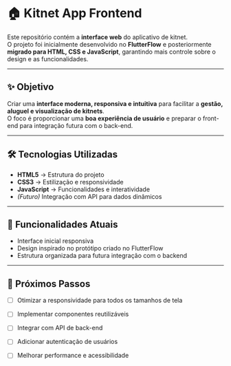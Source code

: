 # 🏠 Kitnet App Frontend

Este repositório contém a **interface web** do aplicativo de kitnet.  
O projeto foi inicialmente desenvolvido no **FlutterFlow** e posteriormente **migrado para HTML, CSS e JavaScript**, garantindo mais controle sobre o design e as funcionalidades.

---

## ✨ Objetivo
Criar uma **interface moderna, responsiva e intuitiva** para facilitar a **gestão, aluguel e visualização de kitnets**.  
O foco é proporcionar uma **boa experiência de usuário** e preparar o front-end para integração futura com o back-end.

---

## 🛠️ Tecnologias Utilizadas
- **HTML5** → Estrutura do projeto
- **CSS3** → Estilização e responsividade
- **JavaScript** → Funcionalidades e interatividade
- *(Futuro)* Integração com API para dados dinâmicos

---

## 📌 Funcionalidades Atuais
- Interface inicial responsiva
- Design inspirado no protótipo criado no FlutterFlow
- Estrutura organizada para futura integração com o backend

---

## 🚀 Próximos Passos
- [ ] Otimizar a responsividade para todos os tamanhos de tela  
- [ ] Implementar componentes reutilizáveis  
- [ ] Integrar com API de back-end  
- [ ] Adicionar autenticação de usuários  
- [ ] Melhorar performance e acessibilidade

